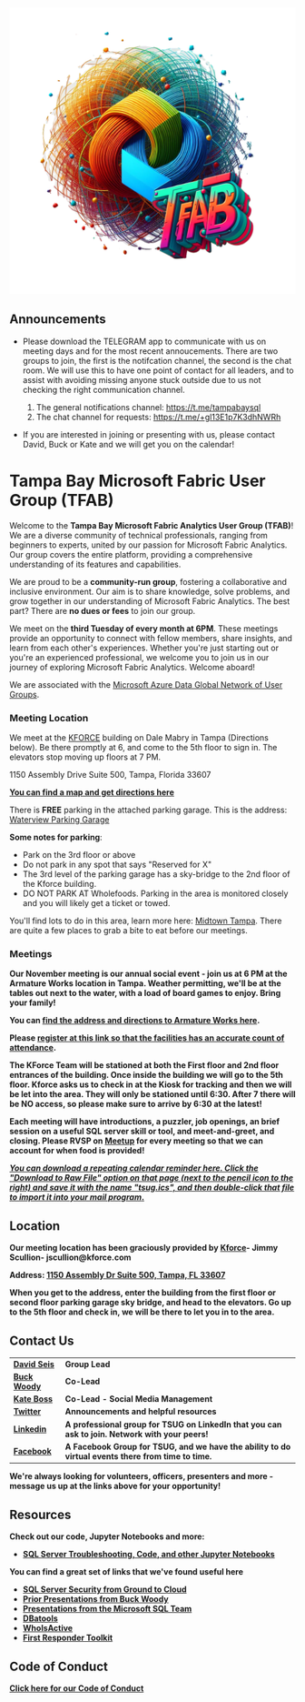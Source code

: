 <a href="https://www.meetup.com/tampa-sql-user-groups/"><img src="/Resources/graphics/tfab.png" width=800 alt="Tampa with community group name overlay"> </a>

## <b>Announcements</b>

- Please download the TELEGRAM app to communicate with us on meeting days and for the most recent annoucements. There are two groups to join, the first is the notifcation channel, the second is the chat room. We will use this to have one point of contact for all leaders, and to assist with avoiding missing anyone stuck outside due to us not checking the right communication channel.
  1. The general notifications channel: https://t.me/tampabaysql
  2. The chat channel for requests: https://t.me/+gl13E1p7K3dhNWRh
  
- If you are interested in joining or presenting with us, please contact David, Buck or Kate and we will get you on the calendar!

# Tampa Bay Microsoft Fabric User Group (TFAB)

Welcome to the **Tampa Bay Microsoft Fabric Analytics User Group (TFAB)**! We are a diverse community of technical professionals, ranging from beginners to experts, united by our passion for Microsoft Fabric Analytics. Our group covers the entire platform, providing a comprehensive understanding of its features and capabilities. 

We are proud to be a **community-run group**, fostering a collaborative and inclusive environment. Our aim is to share knowledge, solve problems, and grow together in our understanding of Microsoft Fabric Analytics. The best part? There are **no dues or fees** to join our group. 

We meet on the **third Tuesday of every month at 6PM**. These meetings provide an opportunity to connect with fellow members, share insights, and learn from each other's experiences. Whether you're just starting out or you're an experienced professional, we welcome you to join us in our journey of exploring Microsoft Fabric Analytics. Welcome aboard! 

We are associated with the <a href="https://www.microsoft.com/en-us/sql-server/community?activetab=pivot:sqlservertab">Microsoft Azure Data Global Network of User Groups</a>. 


### Meeting Location
We meet at the [KFORCE](https://www.kforce.com/find-an-office/tampa-florida-1/) building on Dale Mabry in Tampa (Directions below). Be there promptly at 6, and come to the 5th floor to sign in. The elevators stop moving up floors at 7 PM.</p>

1150 Assembly Drive Suite 500, Tampa, Florida 33607

[**You can find a map and get directions here**](https://www.bing.com/maps?osid=f9193cdd-1ff2-45c4-955a-18527f92e29e&cp=27.953448~-82.50603&lvl=17.85&pi=0&v=2&sV=2&form=S00027) 

There is <strong>FREE</strong> parking in the attached parking garage. This is the address: <a href="https://www.google.com/maps/place/W+Arch+St,+Tampa,+FL+33607/@27.9537037,-82.5030219,19.38z/data=!4m6!3m5!1s0x88c2c309f603b769:0x2f7a7fd565883624!8m2!3d27.9538879!4d-82.5030738!16s%2Fg%2F11c2dcp3p6?entry=ttu">Waterview Parking Garage</a>

**Some notes for parking**:

- Park on the 3rd floor or above
- Do not park in any spot that says "Reserved for X"
- The 3rd level of the parking garage has a sky-bridge to the 2nd floor of the Kforce building.
- DO NOT PARK AT Wholefoods. Parking in the area is monitored closely and you will likely get a ticket or towed. 
</p>

<p>You'll find lots to do in this area, learn more here: <a href="https://midtowntampa.com/">Midtown Tampa</a>. There are quite a few places to grab a bite to eat before our meetings.

### Meetings
<p><b>Our November meeting is our annual social event - join us at 6 PM at the Armature Works location in Tampa. Weather permitting, we'll be at the tables out next to the water, with a load of board games to enjoy. Bring your family!

<p>You can <a href="https://armatureworks.com/">find the address and directions to Armature Works here</a>.</p>
Please <a href="https://www.meetup.com/tampa-sql-user-groups/">register at this link so that the facilities has an accurate count of attendance</a>.</p>
 
<p>

The KForce Team will be stationed at both the First floor and 2nd floor entrances of the building. Once inside the building we will go to the 5th floor. Kforce asks us to check in at the Kiosk for tracking and then we will be let into the area. They will only be stationed until 6:30. After 7 there will be NO access, so please make sure to arrive by 6:30 at the latest!</p>

<p>Each meeting will have introductions, a puzzler, job openings, an brief session on a useful SQL server skill or tool, and meet-and-greet, and closing. 
Please RVSP on <a href="https://www.meetup.com/tampa-sql-user-groups/">Meetup</a> for every meeting so that we can account for when food is provided! 
</p>

<p><a href="https://github.com/David-Seis/TSUG/blob/main/Resources/references/tsug.ics"><i>You can download a repeating calendar reminder here. Click the "Download to Raw File" option on that page (next to the pencil icon to the right) and save it with the name "<b>tsug.ics</b>", and then double-click that file to import it into your mail program</i>.</a></p>

## <b>Location</b>
<p>Our meeting location has been graciously provided by <a href="https://www.kforce.com/">Kforce</a>-  Jimmy Scullion- jscullion@kforce.com</p>

<p><b>Address: </b><a href="https://www.bing.com/maps?cp=27.953441%7E-82.504609&lvl=18.1"> 1150 Assembly Dr Suite 500, Tampa, FL 33607</a></p>

<p>When you get to the address, enter the building from the first floor or second floor parking garage sky bridge, and head to the elevators. Go up to the 5th floor and check in, we will be there to let you in to the area.</p>  


## <b>Contact Us</b>

<p> 
<table>

  <tr>
    <td><a href="https://www.linkedin.com/in/davidseis/">David Seis</a></td>
    <td>Group Lead</td>
  </tr>

  <tr>
    <td><a href="https://www.linkedin.com/in/buckwoody/">Buck Woody</a></td>
    <td>Co-Lead</td>
  </tr>

  <tr>
    <td><a href="https://www.linkedin.com/in/kateboss/">Kate Boss</a></td>
    <td>Co-Lead - Social Media Management</td>
  </tr>


  <tr>
    <td><a href="https://twitter.com/TBSSUG">Twitter</a></td>
    <td>Announcements and helpful resources</td>
  </tr>

  <tr>
    <td><a href="https://www.linkedin.com/groups/1893703/">Linkedin</a></td>
    <td>A professional group for TSUG on LinkedIn that you can ask to join. Network with your peers!</td>
  </tr>

  <tr>
    <td><a href="https://www.facebook.com/tbssug/">Facebook</a></td>
    <td>A Facebook Group for TSUG, and we have the ability to do virtual events there from time to time.</td>
  </tr>

 </table>
</p>

<p><b>We're always looking for volunteers, officers, presenters and more - message us up at the links above for your opportunity!</b></p>

## <b>Resources</b>

<p>Check out our code, Jupyter Notebooks and more:</p>

- [SQL Server Troubleshooting, Code, and other Jupyter Notebooks](https://github.com/David-Seis/TSUG/tree/main/Resources/examples/notebooks)

<p>You can find a great set of links that we've found useful here</p>

- [SQL Server Security from Ground to Cloud](https://github.com/David-Seis/SecureYourAzureData)
- [Prior Presentations from Buck Woody](https://github.com/BuckWoody/presentations)
- [Presentations from the Microsoft SQL Team](https://github.com/microsoft/sqlworkshops)
- [DBatools](DBatools.io)
- [WhoIsActive](https://www.google.com/search?q=whoisactive&rlz=1C1VDKB_enUS1023US1023&oq=whoisactive&aqs=chrome..69i57j0i512j69i59j0i512l3j69i61j69i60.3647j0j4&sourceid=chrome&ie=UTF-8)
- [First Responder Toolkit](https://www.brentozar.com/responder/)

## <b>Code of Conduct</b>

<a href="https://github.com/David-Seis/TSUG/blob/main/Code%20of%20Conduct.md">Click here for our Code of Conduct</a>

<!--
> include terms/tags that can be searched


<br><br><br><br><br><br><br><br><br><br><br><br><br><br><br><br><br><br><br><br><br><br><br><br><br><br><br><br><br><br><br><br><br><br><br><br><br><br><br><br><br><br><br><br><br><br><br><br><br><br><br><br><br><br><br>


**Badges will go here**

- build status
- issues (waffle.io maybe)
- devDependencies
- npm package
- coverage
- slack
- downloads
- gitter chat
- license
- etc.

[![Build Status](http://img.shields.io/travis/badges/badgerbadgerbadger.svg?style=flat-square)](https://travis-ci.org/badges/badgerbadgerbadger) [![Dependency Status](http://img.shields.io/gemnasium/badges/badgerbadgerbadger.svg?style=flat-square)](https://gemnasium.com/badges/badgerbadgerbadger) [![Coverage Status](http://img.shields.io/coveralls/badges/badgerbadgerbadger.svg?style=flat-square)](https://coveralls.io/r/badges/badgerbadgerbadger) [![Code Climate](http://img.shields.io/codeclimate/github/badges/badgerbadgerbadger.svg?style=flat-square)](https://codeclimate.com/github/badges/badgerbadgerbadger) [![Github Issues](http://githubbadges.herokuapp.com/badges/badgerbadgerbadger/issues.svg?style=flat-square)](https://github.com/badges/badgerbadgerbadger/issues) [![Pending Pull-Requests](http://githubbadges.herokuapp.com/badges/badgerbadgerbadger/pulls.svg?style=flat-square)](https://github.com/badges/badgerbadgerbadger/pulls) [![Gem Version](http://img.shields.io/gem/v/badgerbadgerbadger.svg?style=flat-square)](https://rubygems.org/gems/badgerbadgerbadger) [![License](http://img.shields.io/:license-mit-blue.svg?style=flat-square)](http://badges.mit-license.org) [![Badges](http://img.shields.io/:badges-9/9-ff6799.svg?style=flat-square)](https://github.com/badges/badgerbadgerbadger)

- For more on these wonderful ~~badgers~~ badges, refer to <a href="http://badges.github.io/badgerbadgerbadger/" target="_blank">`badgerbadgerbadger`</a>.

***INSERT ANOTHER GRAPHIC HERE***

[![INSERT YOUR GRAPHIC HERE](http://i.imgur.com/dt8AUb6.png)]()

- Most people will glance at your `README`, *maybe* star it, and leave
- Ergo, people should understand instantly what your project is about based on your repo

> Tips

- HAVE WHITE SPACE
- MAKE IT PRETTY
- GIFS ARE REALLY COOL

> GIF Tools

- Use <a href="http://recordit.co/" target="_blank">**Recordit**</a> to create quicks screencasts of your desktop and export them as `GIF`s.
- For terminal sessions, there's <a href="https://github.com/chjj/ttystudio" target="_blank">**ttystudio**</a> which also supports exporting `GIF`s.

**Recordit**

![Recordit GIF](http://g.recordit.co/iLN6A0vSD8.gif)

**ttystudio**

![ttystudio GIF](https://raw.githubusercontent.com/chjj/ttystudio/master/img/example.gif)

---

## Table of Contents (Optional)

> If your `README` has a lot of info, section headers might be nice.

- [Installation](#installation)
- [Features](#features)
- [Contributing](#contributing)
- [Team](#team)
- [FAQ](#faq)
- [Support](#support)
- [License](#license)


---

## Example (Optional)

```javascript
// code away!

let generateProject = project => {
  let code = [];
  for (let js = 0; js < project.length; js++) {
    code.push(js);
  }
};
```

---

## Installation

- All the `code` required to get started
- Images of what it should look like

### Clone

- Clone this repo to your local machine using `https://github.com/fvcproductions/SOMEREPO`

### Setup

- If you want more syntax highlighting, format your code like this:

> update and install this package first

```shell
$ brew update
$ brew install fvcproductions
```

> now install npm and bower packages

```shell
$ npm install
$ bower install
```

- For all the possible languages that support syntax highlithing on GitHub (which is basically all of them), refer <a href="https://github.com/github/linguist/blob/master/lib/linguist/languages.yml" target="_blank">here</a>.

---

## Features
## Usage (Optional)
## Documentation (Optional)
## Tests (Optional)

- Going into more detail on code and technologies used
- I utilized this nifty <a href="https://github.com/adam-p/markdown-here/wiki/Markdown-Cheatsheet" target="_blank">Markdown Cheatsheet</a> for this sample `README`.

---

## Contributing

> To get started...

### Step 1

- **Option 1**
    - 🍴 Fork this repo!

- **Option 2**
    - 👯 Clone this repo to your local machine using `https://github.com/joanaz/HireDot2.git`

### Step 2

- **HACK AWAY!** 🔨🔨🔨

### Step 3

- 🔃 Create a new pull request using <a href="https://github.com/joanaz/HireDot2/compare/" target="_blank">`https://github.com/joanaz/HireDot2/compare/`</a>.

---

## Team

> Or Contributors/People

| <a href="http://fvcproductions.com" target="_blank">**FVCproductions**</a> | <a href="http://fvcproductions.com" target="_blank">**FVCproductions**</a> | <a href="http://fvcproductions.com" target="_blank">**FVCproductions**</a> |
| :---: |:---:| :---:|
| [![FVCproductions](https://avatars.githubusercontent.com/u/517325?v=4&s=200)](http://fvcproductions.com)    | [![FVCproductions](https://avatars.githubusercontent.com/u/517325?v=4&s=200)](http://fvcproductions.com) | [![FVCproductions](https://avatars.githubusercontent.com/u/517325?v=4&s=200)](http://fvcproductions.com)  |
| <a href="http://github.com/fvcproductions" target="_blank">`github.com/fvcproductions`</a> | <a href="http://github.com/fvcproductions" target="_blank">`github.com/fvcproductions`</a> | <a href="http://github.com/fvcproductions" target="_blank">`github.com/fvcproductions`</a> |

- You can just grab their GitHub profile image URL
- You should probably resize their picture using `?s=200` at the end of the image URL.

---

## FAQ

- **How do I do *specifically* so and so?**
    - No problem! Just do this.

---

## Support

Reach out to me at one of the following places!

- Website at <a href="http://fvcproductions.com" target="_blank">`fvcproductions.com`</a>
- Twitter at <a href="http://twitter.com/fvcproductions" target="_blank">`@fvcproductions`</a>
- Insert more social links here.

---

## Donations (Optional)

- You could include a <a href="https://cdn.rawgit.com/gratipay/gratipay-badge/2.3.0/dist/gratipay.png" target="_blank">Gratipay</a> link as well.

[![Support via Gratipay](https://cdn.rawgit.com/gratipay/gratipay-badge/2.3.0/dist/gratipay.png)](https://gratipay.com/fvcproductions/)


---

## License

[![License](http://img.shields.io/:license-mit-blue.svg?style=flat-square)](http://badges.mit-license.org)

- **[MIT license](http://opensource.org/licenses/mit-license.php)**
- Copyright 2015 © <a href="http://fvcproductions.com" target="_blank">FVCproductions</a>.


-->
